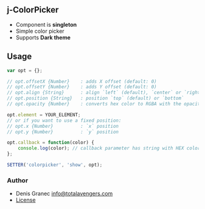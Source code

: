 ## j-ColorPicker

- Component is __singleton__
- Simple color picker
- Supports __Dark theme__

## Usage

```javascript
var opt = {};

// opt.offsetX {Number}    : adds X offset (default: 0)
// opt.offsetY {Number}    : adds Y offset (default: 0)
// opt.align {String}      : align `left` (default), `center` or `right`
// opt.position {String}   : position `top` (default) or `bottom`
// opt.opacity {Number}    : converts hex color to RGBA with the opacity e.g. 0.3

opt.element = YOUR_ELEMENT;
// or if you want to use a fixed position:
// opt.x {Number}          : `x` position
// opt.y {Number}          : `y` position

opt.callback = function(color) {
	console.log(color); // callback parameter has string with HEX color (like #bada55)
};

SETTER('colorpicker', 'show', opt);
```


### Author

- Denis Granec <info@totalavengers.com>
- [License](https://www.totaljs.com/license/)